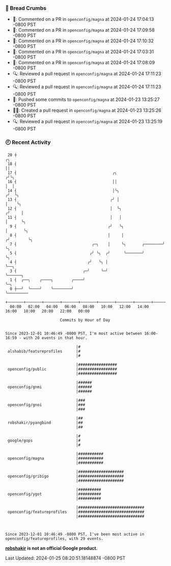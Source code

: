 ### 🍞 Bread Crumbs

 * 💬: Commented on a PR in  `openconfig/magna` at 2024-01-24 17:04:13 -0800 PST
 * 💬: Commented on a PR in  `openconfig/magna` at 2024-01-24 17:09:58 -0800 PST
 * 💬: Commented on a PR in  `openconfig/magna` at 2024-01-24 17:10:32 -0800 PST
 * 💬: Commented on a PR in  `openconfig/magna` at 2024-01-24 17:03:31 -0800 PST
 * 💬: Commented on a PR in  `openconfig/magna` at 2024-01-24 17:08:09 -0800 PST
 * 🔍: Reviewed a pull request in  `openconfig/magna` at 2024-01-24 17:11:23 -0800 PST
 * 🔍: Reviewed a pull request in  `openconfig/magna` at 2024-01-24 17:11:23 -0800 PST
 * 🚢: Pushed some commits to `openconfig/magna` at 2024-01-23 13:25:27 -0800 PST
 * ✍🏼: Created a pull request in `openconfig/magna` at 2024-01-23 13:25:26 -0800 PST
 * 🔍: Reviewed a pull request in  `openconfig/magna` at 2024-01-23 13:25:19 -0800 PST

### 🕘 Recent Activity
```
 20 ┼                                                                    ╭╮
 18 ┤                                                                    ││
 17 ┤                                          ╭╮                       ╭╯╰╮
 16 ┤                                          ││                       │  │
 14 ┤                                          │╰╮                     ╭╯  ╰╮
 13 ┤                                         ╭╯ │                     │    ╰╮
 12 ┤                                         │  ╰╮                   ╭╯     │
 11 ┤                                         │   │                   │      ╰╮
  9 ┤                                        ╭╯   ╰╮                  │       ╰╮
  8 ┤                                        │     │                 ╭╯        ╰╮
  7 ┤                                 ╭─╮    │     ╰╮       ╭────────╯          ╰╮
  5 ┤                                ╭╯ ╰╮  ╭╯      ╰───────╯                    ╰╮
  4 ┤                               ╭╯   ╰╮ │                                     ╰──╮
  3 ┤                             ╭─╯     ╰─╯                                        ╰──────╮
  1 ┤  ╭──╮    ╭────╮        ╭────╯                                                         ╰─╮
  0 ┼──╯  ╰────╯    ╰────────╯                                                                ╰─────────
    +───────+───────+───────+───────+───────+───────+───────+───────+───────+───────+───────+───────+────
  00:00   02:00   04:00   06:00   08:00   10:00   12:00   14:00   16:00   18:00   20:00   22:00   00:00   

						Commits by Hour of Day


Since 2023-12-01 10:46:49 -0800 PST, I'm most active between 16:00-16:59 - with 20 events in that hour.

```



```
                               |#
 alshabib/featureprofiles      |#
                               |#

                               |#################
 openconfig/public             |#################
                               |#################

                               |######
 openconfig/gnmi               |######
                               |######

                               |###
 openconfig/gnoi               |###
                               |###

                               |##
 robshakir/pyangbind           |##
                               |##

                               |#
 google/gops                   |#
                               |#

                               |###########
 openconfig/magna              |###########
                               |###########

                               |####################
 openconfig/gribigo            |####################
                               |####################

                               |##########
 openconfig/ygot               |##########
                               |##########

                               |#############################
 openconfig/featureprofiles    |#############################
                               |#############################



Since 2023-12-01 10:46:49 -0800 PST, I've been most active in openconfig/featureprofiles, with 29 events.

```
**[robshakir](mailto:robjs@google.com) is not an official Google product.**  


Last Updated: 2024-01-25 08:20:51.18148874 -0800 PST
